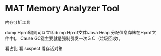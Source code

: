 # MAT Memory Analyzer Tool
内存分析工具

dump Hprof键则可以立即dump Hprof文件(Java Heap 分配信息存储在Hprof文件中)。 Cause GC键主要就是强制引发一次ＧＣ（垃圾回收）。

看占比
看 suspect
看存活对象
